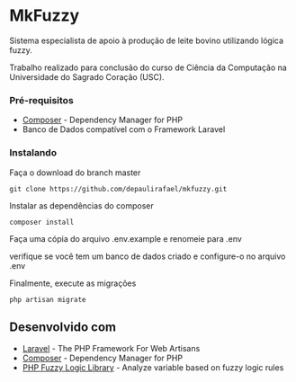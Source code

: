 # MkFuzzy

Sistema especialista de apoio à produção de leite bovino utilizando lógica fuzzy.

Trabalho realizado para conclusão do curso de Ciência da Computação na Universidade do Sagrado Coração (USC).


### Pré-requisitos

* [Composer](https://getcomposer.org/) - Dependency Manager for PHP
* Banco de Dados compatível com o Framework Laravel

### Instalando

Faça o download do branch master

```
git clone https://github.com/depaulirafael/mkfuzzy.git
```

Instalar as dependências do composer

```
composer install
```

Faça uma cópia do arquivo .env.example e renomeie para .env

verifique se você tem um banco de dados criado e configure-o no arquivo .env

Finalmente,  execute as migrações

```
php artisan migrate
```


## Desenvolvido com

* [Laravel](https://laravel.com) - The PHP Framework For Web Artisans
* [Composer](https://getcomposer.org/) - Dependency Manager for PHP
* [PHP Fuzzy Logic Library](https://github.com/gsil1976/fuzzy-logic) - Analyze variable based on fuzzy logic rules


